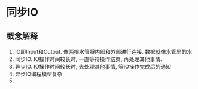 # 同步IO
## 概念解释
1. IO即Input和Output. 像两根水管将内部和外部进行连接. 数据就像水管里的水
2. 同步IO. IO操作时间较长时, 一直等待操作结束, 再处理其他事情.
3. 异步IO. IO操作时间较长时, 先处理其他事情, 等IO操作完成后的通知
4. 异步IO编程模型复杂
5. 